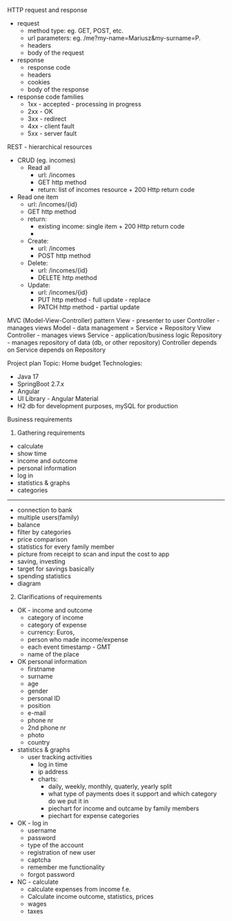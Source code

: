 HTTP request and response
- request
  - method type: eg. GET, POST, etc.
  - url parameters: eg. /me?my-name=Mariusz&my-surname=P.
  - headers
  - body of the request
- response
  - response code
  - headers
  - cookies
  - body of the response
- response code families
  - 1xx - accepted - processing in progress
  - 2xx - OK
  - 3xx - redirect
  - 4xx - client fault
  - 5xx - server fault

REST - hierarchical resources
- CRUD (eg. incomes)
  - Read all
    - url: /incomes
    - GET http method
    - return: list of incomes resource + 200 Http return code
- Read one item
  - url: /incomes/{id}
  - GET http method
  - return: 
    - existing income: single item + 200 Http return code
    - 
  - Create:
    - url: /incomes
    - POST http method
  - Delete:
    - url: /incomes/{id}
    - DELETE http method
  - Update:
    - url: /incomes/{id}
    - PUT http method - full update - replace
    - PATCH http method - partial update

MVC (Model-View-Controller) pattern
View - presenter to user Controller - manages views Model - data management = Service + Repository
View Controller - manages views Service - application/business logic Repository - manages repository of data (db, or other repository)
Controller depends on Service depends on Repository

Project plan
Topic: Home budget
Technologies:
- Java 17
- SpringBoot 2.7.x
- Angular
- UI Library - Angular Material
- H2 db for development purposes, mySQL for production

Business requirements
1. Gathering requirements
- calculate
- show time
- income and outcome
- personal information
- log in
- statistics & graphs
- categories
----------------------------
- connection to bank
- multiple users(family)
- balance
- filter by categories
- price comparison
- statistics for every family member
- picture from receipt to scan and input the cost to app
- saving, investing
- target for savings  basically
- spending statistics
- diagram

2. Clarifications of requirements
- OK - income and outcome
  - category of income
  - category of expense
  - currency: Euros,
  - person who made income/expense
  - each event timestamp - GMT
  - name of the place
- OK personal information
  - firstname
  - surname
  - age
  - gender
  - personal ID
  - position
  - e-mail
  - phone nr
  - 2nd phone nr
  - photo
  - country
- statistics & graphs
  - user tracking activities
    - log in time
    - ip address
    - charts:
      - daily, weekly, monthly, quaterly, yearly split
      - what type of payments does it support and which category do we put it in
      - piechart for income and outcame by family members
      - piechart for expense categories
- OK - log in
  - username
  - password
  - type of the account
  - registration of new user
  - captcha
  - remember me functionality
  - forgot password
- NC - calculate
  - calculate expenses from income f.e.
  - Calculate income outcome, statistics, prices
  - wages
  - taxes